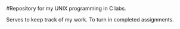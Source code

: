 #Repository for my UNIX programming in C labs.

Serves to keep track of my work.
To turn in completed assignments.
